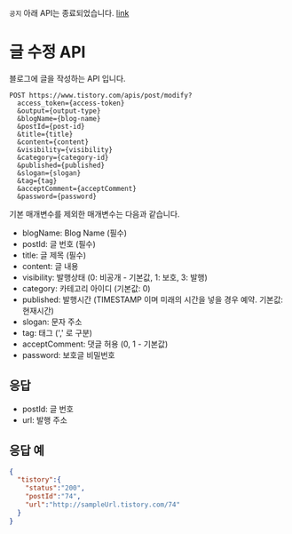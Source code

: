 `공지` 아래 API는 종료되었습니다. [link](https://notice.tistory.com/2664)

# 글 수정 API

블로그에 글을 작성하는 API 입니다.

```
POST https://www.tistory.com/apis/post/modify?
  access_token={access-token}
  &output={output-type}
  &blogName={blog-name}
  &postId={post-id}
  &title={title}
  &content={content}
  &visibility={visibility}
  &category={category-id}
  &published={published}
  &slogan={slogan}
  &tag={tag}
  &acceptComment={acceptComment}
  &password={password}
```

기본 매개변수를 제외한 매개변수는 다음과 같습니다.

- blogName: Blog Name (필수)
- postId: 글 번호 (필수)
- title: 글 제목 (필수)
- content: 글 내용
- visibility: 발행상태 (0: 비공개 - 기본값, 1: 보호, 3: 발행)
- category: 카테고리 아이디 (기본값: 0)
- published: 발행시간 (TIMESTAMP 이며 미래의 시간을 넣을 경우 예약. 기본값: 현재시간)
- slogan: 문자 주소
- tag: 태그 (',' 로 구분)
- acceptComment: 댓글 허용 (0, 1 - 기본값)
- password: 보호글 비밀번호

## 응답

- postId: 글 번호
- url: 발행 주소

## 응답 예
```json
{
  "tistory":{
    "status":"200",
    "postId":"74",
    "url":"http://sampleUrl.tistory.com/74"
  }
}
```
